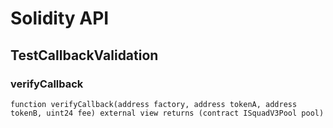 # Solidity API

## TestCallbackValidation

### verifyCallback

```solidity
function verifyCallback(address factory, address tokenA, address tokenB, uint24 fee) external view returns (contract ISquadV3Pool pool)
```


